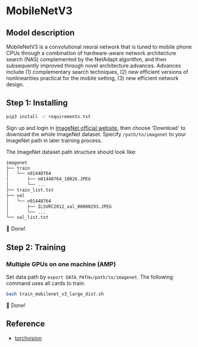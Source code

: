 # MobileNetV3

## Model description
MobileNetV3 is a convolutional neural network that is tuned to mobile phone CPUs through a combination of hardware-aware network architecture search (NAS) complemented by the NetAdapt algorithm, and then subsequently improved through novel architecture advances. Advances include (1) complementary search techniques, (2) new efficient versions of nonlinearities practical for the mobile setting, (3) new efficient network design.

## Step 1: Installing
```bash
pip3 install -r requirements.txt
```

Sign up and login in [ImageNet official website](https://www.image-net.org/index.php), then choose 'Download' to download the whole ImageNet dataset. Specify `/path/to/imagenet` to your ImageNet path in later training process.

The ImageNet dataset path structure should look like:

```bash
imagenet
├── train
│   └── n01440764
│       ├── n01440764_10026.JPEG
│       └── ...
├── train_list.txt
├── val
│   └── n01440764
│       ├── ILSVRC2012_val_00000293.JPEG
│       └── ...
└── val_list.txt
```

:beers: Done!

## Step 2: Training
### Multiple GPUs on one machine (AMP)
Set data path by `export DATA_PATH=/path/to/imagenet`. The following command uses all cards to train:

```bash
bash train_mobilenet_v3_large_dist.sh
```

:beers: Done!

## Reference
- [torchvision](https://github.com/pytorch/vision/tree/main/references/classification#mobilenetv3-large--small)
